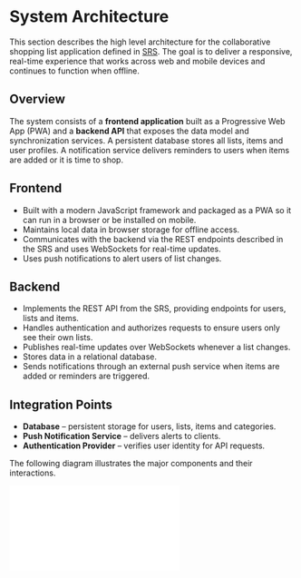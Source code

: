 # System Architecture

This section describes the high level architecture for the collaborative shopping list application defined in [SRS](SRS.md). The goal is to deliver a responsive, real-time experience that works across web and mobile devices and continues to function when offline.

## Overview

The system consists of a **frontend application** built as a Progressive Web App (PWA) and a **backend API** that exposes the data model and synchronization services. A persistent database stores all lists, items and user profiles. A notification service delivers reminders to users when items are added or it is time to shop.

## Frontend

- Built with a modern JavaScript framework and packaged as a PWA so it can run in a browser or be installed on mobile.
- Maintains local data in browser storage for offline access.
- Communicates with the backend via the REST endpoints described in the SRS and uses WebSockets for real-time updates.
- Uses push notifications to alert users of list changes.

## Backend

- Implements the REST API from the SRS, providing endpoints for users, lists and items.
- Handles authentication and authorizes requests to ensure users only see their own lists.
- Publishes real-time updates over WebSockets whenever a list changes.
- Stores data in a relational database.
- Sends notifications through an external push service when items are added or reminders are triggered.

## Integration Points

- **Database** – persistent storage for users, lists, items and categories.
- **Push Notification Service** – delivers alerts to clients.
- **Authentication Provider** – verifies user identity for API requests.

The following diagram illustrates the major components and their interactions.

![Architecture Diagram](architecture-diagram.mmd)
